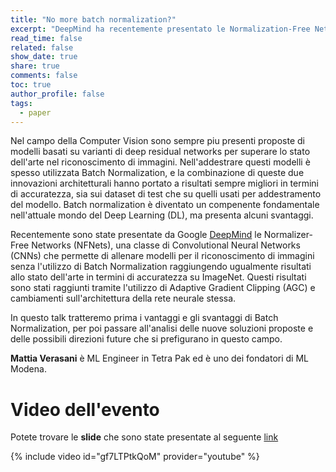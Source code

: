```yaml
---
title: "No more batch normalization?"
excerpt: "DeepMind ha recentemente presentato le Normalization-Free Networks, delle CNN che non richiedono l'uso di Batch Normalization. Quali sono i vantaggi?"
read_time: false
related: false
show_date: true
share: true
comments: false
toc: true
author_profile: false
tags:
  - paper
---
```


Nel campo della Computer Vision sono sempre piu presenti proposte di modelli basati su varianti di deep residual networks per superare lo stato dell'arte nel riconoscimento di immagini. Nell'addestrare questi modelli è spesso utilizzata Batch Normalization, e la combinazione di queste due innovazioni architetturali hanno portato a risultati sempre migliori in termini di accuratezza, sia sui dataset di test che su quelli usati per addestramento del modello. Batch normalization è diventato un compenente fondamentale nell'attuale mondo del Deep Learning (DL), ma presenta alcuni svantaggi.


Recentemente sono state presentate da Google [DeepMind](https://deepmind.com/) le Normalizer-Free Networks (NFNets), una classe di Convolutional Neural Networks (CNNs) che permette di allenare modelli per il riconoscimento di immagini senza l'utilizzo di Batch Normalization raggiungendo ugualmente risultati allo stato dell'arte in termini di accuratezza su ImageNet. Questi risultati sono stati raggiunti tramite l'utilizzo di Adaptive Gradient Clipping (AGC) e cambiamenti sull'architettura della rete neurale stessa.


In questo talk tratteremo prima i vantaggi e gli svantaggi di Batch Normalization, per poi passare all'analisi delle nuove soluzioni proposte e delle possibili direzioni future che si prefigurano in questo campo.


**Mattia Verasani** è ML Engineer in Tetra Pak ed è uno dei fondatori di ML Modena.


# Video dell'evento


Potete trovare le **slide** che sono state presentate al seguente [link](https://github.com/mlmodena/meetups/blob/main/2021-03-04-no-more-batch-normalization.pdf)


{% include video id="gf7LTPtkQoM" provider="youtube" %}